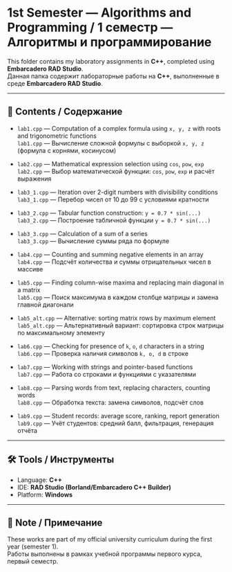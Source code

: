 # 1st Semester — Algorithms and Programming / 1 семестр — Алгоритмы и программирование

This folder contains my laboratory assignments in **C++**, completed using **Embarcadero RAD Studio**.  
Данная папка содержит лабораторные работы на **C++**, выполненные в среде **Embarcadero RAD Studio**.

---

## 🔹 Contents / Содержание

- `lab1.cpp` — Computation of a complex formula using `x, y, z` with roots and trigonometric functions  
  `lab1.cpp` — Вычисление сложной формулы с выборкой `x, y, z` (формула с корнями, косинусом)

- `lab2.cpp` — Mathematical expression selection using `cos`, `pow`, `exp`  
  `lab2.cpp` — Выбор математической функции: `cos`, `pow`, `exp` и расчёт выражения

- `lab3_1.cpp` — Iteration over 2-digit numbers with divisibility conditions  
  `lab3_1.cpp` — Перебор чисел от 10 до 99 с условиями кратности

- `lab3_2.cpp` — Tabular function construction: `y = 0.7 * sin(...)`  
  `lab3_2.cpp` — Построение табличной функции `y = 0.7 * sin(...)`

- `lab3_3.cpp` — Calculation of a sum of a series  
  `lab3_3.cpp` — Вычисление суммы ряда по формуле

- `lab4.cpp` — Counting and summing negative elements in an array  
  `lab4.cpp` — Подсчёт количества и суммы отрицательных чисел в массиве

- `lab5.cpp` — Finding column-wise maxima and replacing main diagonal in a matrix  
  `lab5.cpp` — Поиск максимума в каждом столбце матрицы и замена главной диагонали

- `lab5_alt.cpp` — Alternative: sorting matrix rows by maximum element  
  `lab5_alt.cpp` — Альтернативный вариант: сортировка строк матрицы по максимальному элементу

- `lab6.cpp` — Checking for presence of `k`, `o`, `d` characters in a string  
  `lab6.cpp` — Проверка наличия символов `k, o, d` в строке

- `lab7.cpp` — Working with strings and pointer-based functions  
  `lab7.cpp` — Работа со строками и функциями с указателями

- `lab8.cpp` — Parsing words from text, replacing characters, counting words  
  `lab8.cpp` — Обработка текста: замена символов, подсчёт слов

- `lab9.cpp` — Student records: average score, ranking, report generation  
  `lab9.cpp` — Учёт студентов: средний балл, фильтрация, генерация отчёта

---

## 🛠 Tools / Инструменты

- Language: **C++**
- IDE: **RAD Studio (Borland/Embarcadero C++ Builder)**
- Platform: **Windows**

---

## 📄 Note / Примечание

These works are part of my official university curriculum during the first year (semester 1).  
Работы выполнены в рамках учебной программы первого курса, первый семестр.
